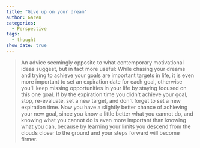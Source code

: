 ```yaml
---
title: "Give up on your dream"
author: Garen
categories:
  - Perspective
tags:
  - thought
show_date: true
---
```


> An advice seemingly opposite to what contemporary motivational ideas suggest, but in fact more useful:
 While chasing your dreams and trying to achieve your goals are important targets in life, it is even more important to set an expiration date for each goal, otherwise you'll keep missing opportunities in your life by staying focused on this one goal. If by the expiration time you didn't achieve your goal, stop, re-evaluate, set a new target, and don't forget to set a new expiration time. Now you have a slightly better chance of achieving your new goal, since you know a little better what you cannot do, and knowing what you cannot do is even more important than knowing what you can, because by learning your limits you descend from the clouds closer to the ground and your steps forward will become firmer.
